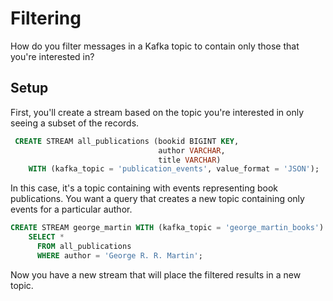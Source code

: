 # Filtering

How do you filter messages in a Kafka topic to contain only those that you're interested in?


## Setup

First, you'll create a stream based on the topic you're interested in only seeing a subset of the records.

```sql
 CREATE STREAM all_publications (bookid BIGINT KEY, 
                                 author VARCHAR, 
                                 title VARCHAR)
    WITH (kafka_topic = 'publication_events', value_format = 'JSON');
```

In this case, it's a topic containing with events representing book publications. You want a query that creates a new topic containing only events for a particular author.

```sql
CREATE STREAM george_martin WITH (kafka_topic = 'george_martin_books') AS
    SELECT *
      FROM all_publications
      WHERE author = 'George R. R. Martin';
```

Now you have a new stream that will place the filtered results in a new topic.